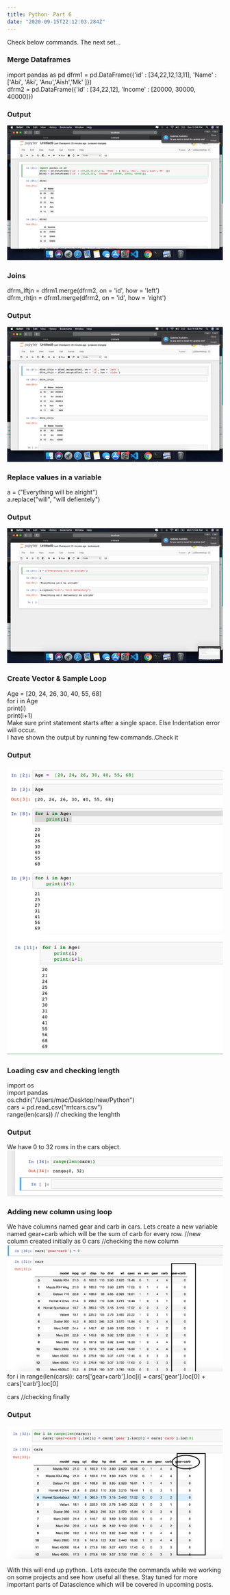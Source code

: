 ```yaml
---
title: Python- Part 6
date: "2020-09-15T22:12:03.284Z"
---
```

Check below commands. The next set...

### Merge Dataframes
import pandas as pd
dfrm1 = pd.DataFrame({'id' : [34,22,12,13,11], 'Name' : ['Abi', 'Aki', 'Anu','Aish','Mk' ]})  
dfrm2 = pd.DataFrame({'id' : [34,22,12], 'Income' : [20000, 30000, 40000]}) 
### Output
![](./p1.png)
### Joins
dfrm_lftjn = dfrm1.merge(dfrm2, on = 'id', how = 'left')  
dfrm_rhtjn = dfrm1.merge(dfrm2, on = 'id', how = 'right') 
### Output
![](./p2.png)
### Replace values in a variable
a = ("Everything will be alright")    
a.replace("will", "will defientely")    
### Output
![](./p3.png)
### Create Vector & Sample Loop
Age =  [20, 24, 26, 30, 40, 55, 68]  
for i in Age  
    print(i)   
    print(i+1)  
Make sure print statement starts after a single space. Else Indentation error will occur.  
I have shown the output by running few commands..Check it 
### Output
![](./p4.png)
![](./p5.png)
### Loading csv and checking length 
import os  
import pandas  
os.chdir("/Users/mac/Desktop/new/Python")   
cars = pd.read_csv("mtcars.csv")   
range(len(cars))   // checking the lenghth
### Output
We have 0 to 32 rows in the cars object.  
![](./p6.png)
### Adding new column using loop
We have columns named gear and carb in cars. Lets create a new variable named gear+carb which will be the sum of carb for every row. 
     //new column created initially as 0 
cars  //checking the new column 
![](./p7.png) 
for i in range(len(cars)):
    cars['gear+carb'].loc[i] = cars['gear'].loc[0] + cars['carb'].loc[0]

cars //checking finally
### Output
![](./p8.png)

With this will end up python.. Lets execute the commands while we working on some projects and see how useful all these. Stay tuned for more important parts of Datascience which will be covered in upcoming posts.






